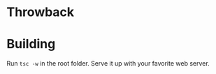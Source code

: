 # Throwback

# Building

Run `tsc -w` in the root folder. Serve it up with your favorite web server.
